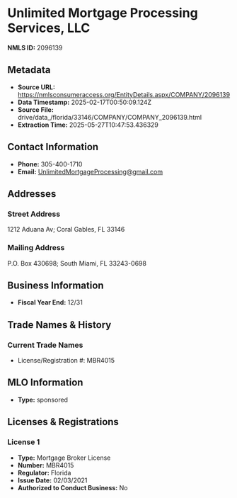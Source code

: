 # Unlimited Mortgage Processing Services, LLC

**NMLS ID:** 2096139

## Metadata
- **Source URL:** https://nmlsconsumeraccess.org/EntityDetails.aspx/COMPANY/2096139
- **Data Timestamp:** 2025-02-17T00:50:09.124Z
- **Source File:** drive/data_/florida/33146/COMPANY/COMPANY_2096139.html
- **Extraction Time:** 2025-05-27T10:47:53.436329

## Contact Information
- **Phone:** 305-400-1710
- **Email:** UnlimitedMortgageProcessing@gmail.com

## Addresses
### Street Address
1212 Aduana Av; Coral Gables, FL 33146

### Mailing Address
P.O. Box 430698; South Miami, FL 33243-0698

## Business Information
- **Fiscal Year End:** 12/31

## Trade Names & History
### Current Trade Names
- License/Registration #: MBR4015

## MLO Information
- **Type:** sponsored

## Licenses & Registrations

### License 1
- **Type:** Mortgage Broker License
- **Number:** MBR4015
- **Regulator:** Florida
- **Issue Date:** 02/03/2021
- **Authorized to Conduct Business:** No
